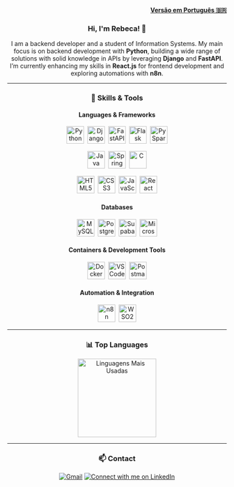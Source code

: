 <p align="right">
  <a href="./README.ptbr.md"><strong>Versão em Português 🇧🇷</strong></a>
</p>

<div align="center">

### Hi, I'm Rebeca! 👋

<p>I am a backend developer and a student of Information Systems. My main focus is on backend development with <strong>Python</strong>, building a wide range of solutions with solid knowledge in APIs by leveraging <strong>Django</strong> and <strong>FastAPI</strong>. I’m currently enhancing my skills in <strong>React.js</strong> for frontend development and exploring automations with <strong>n8n</strong>.</p>

---

### 🚀 Skills & Tools

#### **Languages & Frameworks**
<p>
  <img src="https://skillicons.dev/icons?i=python" height="40" alt="Python" title="Python"/>&nbsp;
  <img src="https://skillicons.dev/icons?i=django" height="40" alt="Django" title="Django"/>&nbsp;
  <img src="https://skillicons.dev/icons?i=fastapi" height="40" alt="FastAPI" title="FastAPI"/>&nbsp;
  <img src="https://skillicons.dev/icons?i=flask" height="40" alt="Flask" title="Flask"/>&nbsp;
  <img src="https://img.shields.io/badge/PySpark-E25A1C?style=for-the-badge&logo=apache-spark&logoColor=white" height="40" alt="PySpark" title="PySpark"/>
</p>
<p>
  <img src="https://skillicons.dev/icons?i=java" height="40" alt="Java" title="Java"/>&nbsp;
  <img src="https://skillicons.dev/icons?i=spring" height="40" alt="Spring Boot" title="Spring Boot"/>&nbsp;
  <img src="https://skillicons.dev/icons?i=c" height="40" alt="C" title="C"/>
</p>
<p>
  <img src="https://skillicons.dev/icons?i=html" height="40" alt="HTML5" title="HTML5"/>&nbsp;
  <img src="https://skillicons.dev/icons?i=css" height="40" alt="CSS3" title="CSS3"/>&nbsp;
  <img src="https://skillicons.dev/icons?i=javascript" height="40" alt="JavaScript" title="JavaScript"/>&nbsp;
  <img src="https://skillicons.dev/icons?i=react" height="40" alt="React" title="React"/>
</p>

#### **Databases**
<p>
  <img src="https://skillicons.dev/icons?i=mysql" height="40" alt="MySQL" title="MySQL"/>&nbsp;
  <img src="https://skillicons.dev/icons?i=postgres" height="40" alt="PostgreSQL" title="PostgreSQL"/>&nbsp;
  <img src="https://skillicons.dev/icons?i=supabase" height="40" alt="Supabase" title="Supabase"/>&nbsp;
  <img src="https://img.shields.io/badge/SQL_Server-CC2927?style=for-the-badge&logo=microsoft-sql-server&logoColor=white" height="40" alt="Microsoft SQL Server" title="Microsoft SQL Server"/>
</p>

#### **Containers & Development Tools**
<p>
  <img src="https://skillicons.dev/icons?i=docker" height="40" alt="Docker" title="Docker"/>&nbsp;
  <img src="https://skillicons.dev/icons?i=vscode" height="40" alt="VS Code" title="VS Code"/>&nbsp;
  <img src="https://skillicons.dev/icons?i=postman" height="40" alt="Postman" title="Postman"/>
</p>

#### **Automation & Integration**
<p>
  <img src="https://img.shields.io/badge/n8n-1A0433?style=for-the-badge&logo=n8n&logoColor=white" height="40" alt="n8n" title="n8n"/>&nbsp;
  <img src="https://img.shields.io/badge/WSO2-FF7300?style=for-the-badge&logo=wso2&logoColor=white" height="40" alt="WSO2" title="WSO2"/>
</p>

---

### 📊 Top Languages

<a href="https://github.com/rebecamacedosoares">
  <img height="180em" src="https://github-readme-stats.vercel.app/api/top-langs/?username=rebecamacedosoares&layout=compact&langs_count=7&theme=dracula&count_private=true&cache_seconds=86400" title="Linguagens Mais Usadas"/>
</a>

---

### 📫 Contact

<p>
  <a href="mailto:rebecamssilva@gmail.com" target="_blank"><img src="https://img.shields.io/badge/Gmail-D14836?style=for-the-badge&logo=gmail&logoColor=white" alt="Gmail" title="Send me an Email"></a>
  <a href="https://www.linkedin.com/in/rebeca-de-macedo-soares-e-silva-757098217/" target="_blank"><img src="https://img.shields.io/badge/-LinkedIn-%230077B5?style=for-the-badge&logo=linkedin&logoColor=white" target="_blank" title="Connect with me on LinkedIn"></a>
</p>

</div>
